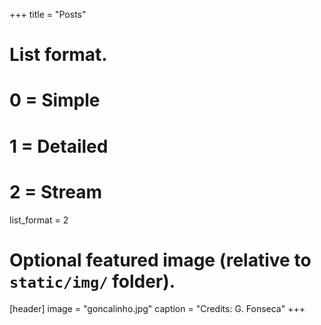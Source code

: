 +++
title = "Posts"
  
  # List format.
#   0 = Simple
#   1 = Detailed
#   2 = Stream
list_format = 2
  
  # Optional featured image (relative to `static/img/` folder).
[header]
  image = "goncalinho.jpg"
  caption = "Credits: G. Fonseca"
+++